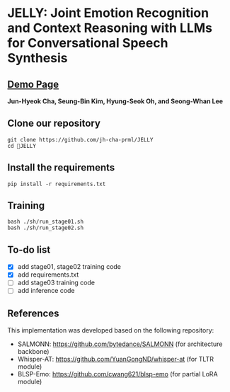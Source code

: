 # JELLY: Joint Emotion Recognition and Context Reasoning with LLMs for Conversational Speech Synthesis

## [Demo Page](https://jh-cha-prml.github.io/JELLY/) 
**Jun-Hyeok Cha, Seung-Bin Kim, Hyung-Seok Oh, and Seong-Whan Lee**

## Clone our repository
```
git clone https://github.com/jh-cha-prml/JELLY
cd JELLY
```

## Install the requirements
```
pip install -r requirements.txt
```

## Training
```
bash ./sh/run_stage01.sh
bash ./sh/run_stage02.sh

```

## To-do list
- [x] add stage01, stage02 training code
- [x] add requirements.txt
- [ ] add stage03 training code
- [ ] add inference code

## References
This implementation was developed based on the following repository:
* SALMONN: <https://github.com/bytedance/SALMONN> (for architecture backbone)
* Whisper-AT: <https://github.com/YuanGongND/whisper-at> (for TLTR module)
* BLSP-Emo: <https://github.com/cwang621/blsp-emo> (for partial LoRA module)

